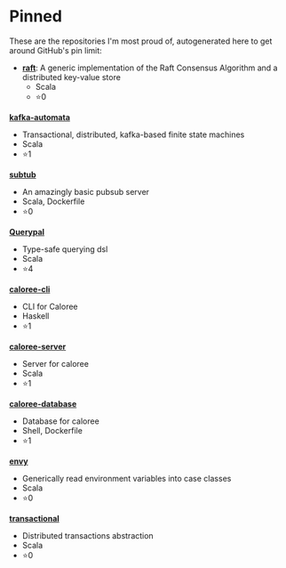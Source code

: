 # Pinned

These are the repositories I'm most proud of, autogenerated here to get around GitHub's pin limit:

* **[raft](https://github.com/stoufexis/raft)**: A generic implementation of the Raft Consensus Algorithm and a distributed key-value store
  * Scala
  * :star:0

**[kafka-automata](https://github.com/stoufexis/kafka-automata)**
* Transactional, distributed, kafka-based finite state machines
* Scala
* :star:1

**[subtub](https://github.com/stoufexis/subtub)**
* An amazingly basic pubsub server
* Scala, Dockerfile
* :star:0

**[Querypal](https://github.com/stoufexis/Querypal)**
* Type-safe querying dsl
* Scala
* :star:4

**[caloree-cli](https://github.com/stoufexis/caloree-cli)**
* CLI for Caloree
* Haskell
* :star:1

**[caloree-server](https://github.com/stoufexis/caloree-server)**
* Server for caloree
* Scala
* :star:1

**[caloree-database](https://github.com/stoufexis/caloree-database)**
* Database for caloree
* Shell, Dockerfile
* :star:1

**[envy](https://github.com/stoufexis/envy)**
* Generically read environment variables into case classes
* Scala
* :star:0

**[transactional](https://github.com/stoufexis/transactional)**
* Distributed transactions abstraction
* Scala
* :star:0

